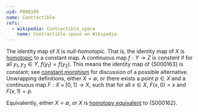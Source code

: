 ```yaml
---
uid: P000199
name: Contractible
refs:
  - wikipedia: Contractible_space
    name: Contractible space on Wikipedia
---
```


The identity map of $X$ is *null-homotopic*. That is, the identity map of $X$ is [homotopic](https://en.wikipedia.org/wiki/Homotopy#Formal_definition) to a constant map. A continuous map $f : Y \to Z$ is *constant* if for all $y_1, y_2 \in Y$, $f(y_1) = f(y_2)$. This means the identity map of {S000163} is constant; see [constant morphism](https://ncatlab.org/nlab/show/constant+morphism#definition) for discussion of a possible alternative. Unwrapping definitions, either $X = \emptyset$, or there exists a point $p \in X$ and a continuous map $F : X \times [0, 1] \to X$, such that for all $x \in X$, $F(x, 0) = x$ and $F(x, 1) = p$.

Equivalently, either $X = \emptyset$, or $X$ is [homotopy equivalent](https://en.wikipedia.org/wiki/Homotopy#Homotopy_equivalence) to {S000162}.
